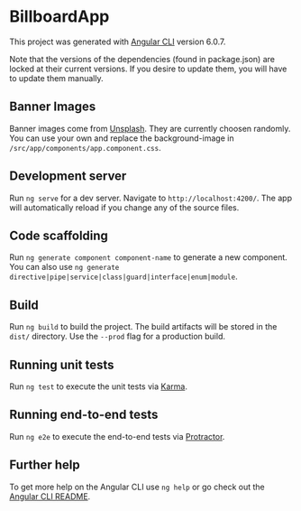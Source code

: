 # BillboardApp

This project was generated with [Angular CLI](https://github.com/angular/angular-cli) version 6.0.7.

Note that the versions of the dependencies (found in package.json) are locked at their current versions. If you desire to update them, you will have to update them manually.

## Banner Images
Banner images come from [Unsplash](https://unsplash.com). They are currently choosen randomly. You can use your own and replace the background-image in `/src/app/components/app.component.css`.

## Development server

Run `ng serve` for a dev server. Navigate to `http://localhost:4200/`. The app will automatically reload if you change any of the source files.

## Code scaffolding

Run `ng generate component component-name` to generate a new component. You can also use `ng generate directive|pipe|service|class|guard|interface|enum|module`.

## Build

Run `ng build` to build the project. The build artifacts will be stored in the `dist/` directory. Use the `--prod` flag for a production build.

## Running unit tests

Run `ng test` to execute the unit tests via [Karma](https://karma-runner.github.io).

## Running end-to-end tests

Run `ng e2e` to execute the end-to-end tests via [Protractor](http://www.protractortest.org/).

## Further help

To get more help on the Angular CLI use `ng help` or go check out the [Angular CLI README](https://github.com/angular/angular-cli/blob/master/README.md).
